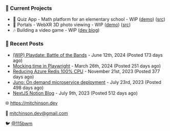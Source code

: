 ### 📌 Current Projects
- 📝 Quiz App - Math platform for an elementary school - WIP ([demo](https://quiz-staging.mitchinson.dev/)) ([src](https://github.com/bmitchinson/budget-entry))
- 📸 Portals - WebXR 3D photo viewing - WIP ([demo](https://portals.mitchinson.dev/)) ([src](https://github.com/bmitchinson/vr-jpg-viewer-webxr))
- 🎶 Building a video game - WIP ([dev blog](https://blog.mitchinson.dev/playdate-dev-one))

### 📝 Recent Posts

- [(WIP) Playdate: Battle of the Bands](https://blog.mitchinson.dev/playdate-dev-one) - June 12th, 2024 (Posted 173 days ago)
- [Mocking time in Playwright](https://blog.mitchinson.dev/playwright-mock-time) - March 26th, 2024 (Posted 251 days ago)
- [Reducing Azure Redis 100% CPU](https://blog.mitchinson.dev/redis-cpu) - November 21st, 2023 (Posted 377 days ago)
- [Juno: On demand microservice deployment](https://blog.mitchinson.dev/juno) - July 23rd, 2023 (Posted 498 days ago)
- [NextJS Notion Blog](https://blog.mitchinson.dev/blog-2023) - July 9th, 2023 (Posted 512 days ago)

🌐 https://mitchinson.dev

💌 mitchinson.dev@gmail.com

🐦 [@115bwm](https://twitter.com/115bwm)